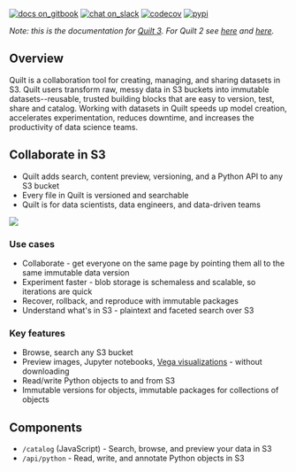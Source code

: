 <!--
	Are you editing this file?
	* /README.md and docs/README.md should be identical copies (symlinks don't work)
	* Use only *absolute links* in these files. Relative links will break.
!-->
[![docs on_gitbook](https://img.shields.io/badge/docs-on_gitbook-blue.svg?style=flat-square)](https://docs.quiltdata.com/)
[![chat on_slack](https://img.shields.io/badge/chat-on_slack-blue.svg?style=flat-square)](https://slack.quiltdata.com/)
[![codecov](https://codecov.io/gh/quiltdata/quilt/branch/master/graph/badge.svg)](https://codecov.io/gh/quiltdata/quilt)
[![pypi](https://img.shields.io/pypi/v/quilt.svg?style=flat-square)](https://pypi.org/project/quilt3/)

*Note: this is the documentation for [Quilt 3](https://blog.quiltdata.com/rethinking-s3-announcing-t4-a-team-data-hub-8e63ce7ec988). For Quilt 2 see [here](https://docs.quiltdata.com/v/quilt-2-master/) and [here](https://github.com/quiltdata/quilt/tree/quilt-2-master).*

## Overview

Quilt is a collaboration tool for creating, managing, and sharing
datasets in S3. Quilt users transform raw, messy data in S3 buckets
into immutable datasets--reusable, trusted building blocks that are
easy to version, test, share and catalog. Working with datasets in
Quilt speeds up model creation, accelerates experimentation, reduces
downtime, and increases the productivity of data science teams.

## Collaborate in S3

* Quilt adds search, content preview, versioning, and a Python API to any S3 bucket
* Every file in Quilt is versioned and searchable
* Quilt is for data scientists, data engineers, and data-driven teams

![](https://github.com/quiltdata/quilt/blob/master/docs/imgs/quilt.gif?raw=true)

### Use cases
* Collaborate - get everyone on the same page by pointing them all to the same immutable data version
* Experiment faster - blob storage is schemaless and scalable, so iterations are quick
* Recover, rollback, and reproduce with immutable packages
* Understand what's in S3 - plaintext and faceted search over S3

### Key features
* Browse, search any S3 bucket
* Preview images, Jupyter notebooks, [Vega visualizations](https://vega.github.io/) - without downloading
* Read/write Python objects to and from S3
* Immutable versions for objects, immutable packages for collections of objects

## Components

* `/catalog` (JavaScript) - Search, browse, and preview your data in S3
* `/api/python` - Read, write, and annotate Python objects in S3

